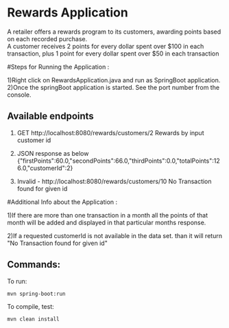 # Rewards Application

A retailer offers a rewards program to its customers, awarding points based on each recorded purchase.   
A customer receives 2 points for every dollar spent over $100 in each transaction, plus 1 point for every dollar spent over $50 in each transaction


#Steps for Running the Application :

1)Right click on RewardsApplication.java and run as SpringBoot application. 
2)Once the springBoot application is started. See the port number from the console.

## Available endpoints

1. GET http://localhost:8080/rewards/customers/2
Rewards by input customer id<br>

2. JSON response as below
{"firstPoints":60.0,"secondPoints":66.0,"thirdPoints":0.0,"totalPoints":126.0,"customerId":2}

3. Invalid - http://localhost:8080/rewards/customers/10
No Transaction found for given id

#Additional Info about the Application :

1)If there are more than one transaction in a month all the points of that month will be added and displayed in that particular months response. 

2)If a requested customerId is not available in the data set. than it will return "No Transaction found for given id"
  
## Commands:

To run:

    mvn spring-boot:run

To compile, test:

    mvn clean install